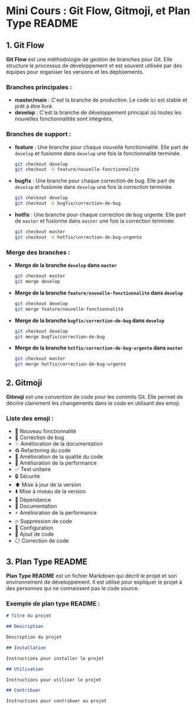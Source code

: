 # Mini Cours : Git Flow, Gitmoji, et Plan Type README

## 1. Git Flow

**Git Flow** est une méthodologie de gestion de branches pour Git. Elle structure le processus de développement et est souvent utilisée par des équipes pour organiser les versions et les déploiements.

### Branches principales :

- **master/main** : C'est la branche de production. Le code ici est stable et prêt à être livré.
- **develop** : C'est la branche de développement principal où toutes les nouvelles fonctionnalités sont intégrées.

### Branches de support :

- **feature** : Une branche pour chaque nouvelle fonctionnalité. Elle part de `develop` et fusionne dans `develop` une fois la fonctionnalité terminée.

  ```bash
  git checkout develop
  git checkout -b feature/nouvelle-fonctionnalité

- **bugfix** : Une branche pour chaque correction de bug. Elle part de `develop` et fusionne dans `develop` une fois la correction terminée.

  ```bash
  git checkout develop
  git checkout -b bugfix/correction-de-bug
  ```

- **hotfix** : Une branche pour chaque correction de bug urgente. Elle part de `master` et fusionne dans `master` une fois la correction terminée.

  ```bash
  git checkout master
  git checkout -b hotfix/correction-de-bug-urgente
  ```

### Merge des branches :

- **Merge de la branche `develop` dans `master`**

  ```bash
  git checkout master
  git merge develop
  ```

- **Merge de la branche `feature/nouvelle-fonctionnalité` dans `develop`**

  ```bash
  git checkout develop
  git merge feature/nouvelle-fonctionnalité
  ```

- **Merge de la branche `bugfix/correction-de-bug` dans `develop`**

  ```bash
  git checkout develop
  git merge bugfix/correction-de-bug
  ```

- **Merge de la branche `hotfix/correction-de-bug-urgente` dans `master`**

  ```bash
  git checkout master
  git merge hotfix/correction-de-bug-urgente
  ```

## 2. Gitmoji

**Gitmoji** est une convention de code pour les commits Git. Elle permet de décrire clairement les changements dans le code en utilisant des emoji.

### Liste des emoji :

- :tada: Nouveau fonctionnalité
- :bug: Correction de bug
- :sparkles: Amélioration de la documentation
- :recycle: Refactoring du code
- :art: Amélioration de la qualité du code
- :blue_heart: Amélioration de la performance
- :white_check_mark: Test unitaire
- :lock: Sécurité
- :arrow_up: Mise à jour de la version
- :arrow_down: Mise à niveau de la version
- :shirt: Dépendance
- :pencil: Documentation
- :zap: Amélioration de la performance
- :fire: Suppression de code
- :wrench: Configuration
- :green_heart: Ajout de code
- :white_circle: Correction de code

## 3. Plan Type README

**Plan Type README** est un fichier Markdown qui décrit le projet et son environnement de développement. Il est utilisé pour expliquer le projet à des personnes qui ne connaissent pas le code source.

### Exemple de plan type README :

```markdown
# Titre du projet

## Description

Description du projet

## Installation

Instructions pour installer le projet

## Utilisation

Instructions pour utiliser le projet

## Contribuer

Instructions pour contribuer au projet
```